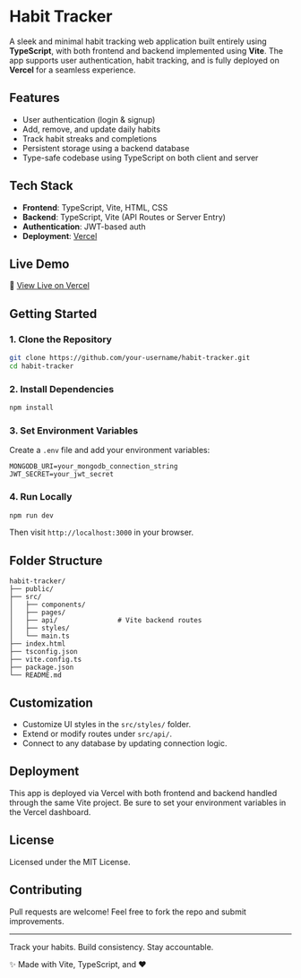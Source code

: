 # Habit Tracker 

A sleek and minimal habit tracking web application built entirely using **TypeScript**, with both frontend and backend implemented using **Vite**. The app supports user authentication, habit tracking, and is fully deployed on **Vercel** for a seamless experience.

## Features
- User authentication (login & signup)
- Add, remove, and update daily habits
- Track habit streaks and completions
- Persistent storage using a backend database
- Type-safe codebase using TypeScript on both client and server

## Tech Stack
- **Frontend**: TypeScript, Vite, HTML, CSS
- **Backend**: TypeScript, Vite (API Routes or Server Entry)
- **Authentication**: JWT-based auth
- **Deployment**: [Vercel](https://vercel.com)

## Live Demo
🔗 [View Live on Vercel](https://your-vercel-app-url.vercel.app)

## Getting Started
### 1. Clone the Repository
```sh
git clone https://github.com/your-username/habit-tracker.git
cd habit-tracker
```

### 2. Install Dependencies
```sh
npm install
```

### 3. Set Environment Variables
Create a `.env` file and add your environment variables:
```env
MONGODB_URI=your_mongodb_connection_string
JWT_SECRET=your_jwt_secret
```

### 4. Run Locally
```sh
npm run dev
```
Then visit `http://localhost:3000` in your browser.

## Folder Structure
```
habit-tracker/
├── public/
├── src/
│   ├── components/
│   ├── pages/
│   ├── api/               # Vite backend routes
│   ├── styles/
│   └── main.ts
├── index.html
├── tsconfig.json
├── vite.config.ts
├── package.json
└── README.md
```

## Customization
- Customize UI styles in the `src/styles/` folder.
- Extend or modify routes under `src/api/`.
- Connect to any database by updating connection logic.

## Deployment
This app is deployed via Vercel with both frontend and backend handled through the same Vite project. Be sure to set your environment variables in the Vercel dashboard.

## License
Licensed under the MIT License.

## Contributing
Pull requests are welcome! Feel free to fork the repo and submit improvements.

---

Track your habits. Build consistency. Stay accountable.

✨ Made with Vite, TypeScript, and ❤️

